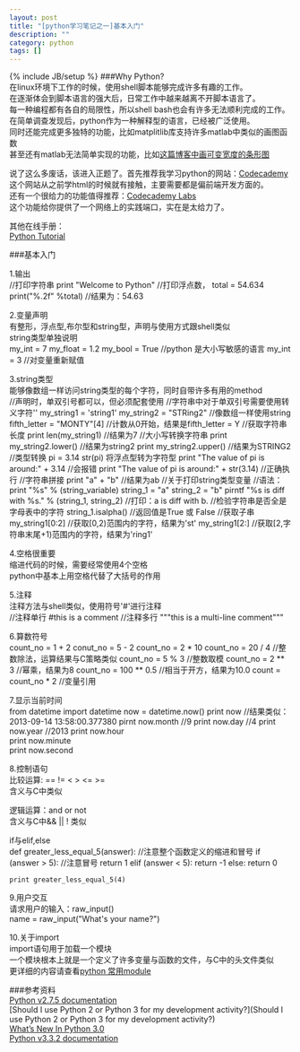 ```yaml
---
layout: post
title: "[python学习笔记之一]基本入门"
description: ""
category: python
tags: []
---
```

{% include JB/setup %}
###Why Python?  
在linux环境下工作的时候，使用shell脚本能够完成许多有趣的工作。  
在逐渐体会到脚本语言的强大后，日常工作中越来越离不开脚本语言了。  
每一种编程都有各自的局限性，所以shell bash也会有许多无法顺利完成的工作。  
在简单调查发现后，python作为一种解释型的语言，已经被广泛使用。  
同时还能完成更多独特的功能，比如matplitlib库支持许多matlab中类似的画图函数  
甚至还有matlab无法简单实现的功能，比如[这篇博客中画可变宽度的条形图](http://perthcharles.github.io/coding/2013/09/03/python-plot-bar/)  

说了这么多废话，该进入正题了。首先推荐我学习python的网站：[Codecademy](http://www.codecademy.com/)  
这个网站从之前学html的时候就有接触，主要需要都是偏前端开发方面的。  
还有一个很给力的功能值得推荐：[Codecademy Labs](http://labs.codecademy.com/#:workspace)  
这个功能给你提供了一个网络上的实践端口，实在是太给力了。  

其他在线手册：  
[Python Tutorial](http://www.tutorialspoint.com/python/index.htm)  


###基本入门  

1.输出  
	//打印字符串
	print "Welcome to Python"
	//打印浮点数，
	total = 54.634
	print("%.2f" %total) 	//结果为：54.63
	

2.变量声明  
有整形，浮点型,布尔型和string型，声明与使用方式跟shell类似  
string类型单独说明  
	my_int = 7
	my_float = 1.2
	my_bool = True	//python 是大小写敏感的语言
	my_int = 3  //对变量重新赋值

3.string类型  
能够像数组一样访问string类型的每个字符，同时自带许多有用的method  
	//声明时，单双引号都可以，但必须配套使用
	//字符串中对于单双引号需要使用转义字符'\'
	my_string1 = 'string1'
	my_string2 = "STRing2"
	//像数组一样使用string
	fifth_letter = "MONTY"[4]  	//计数从0开始，结果是fifth_letter = Y
	//获取字符串长度
	print len(my_string1)   	//结果为7
	//大小写转换字符串
	print my_string2.lower()	//结果为string2
	print my_string2.upper()	//结果为STRING2
	//类型转换
	pi = 3.14
	str(pi)		将浮点型转为字符型
	print "The value of pi is around:" + 3.14		//会报错
	print "The value of pi is around:" + str(3.14)	//正确执行
	//字符串拼接
	print "a" + "b" 	//结果为ab
	//关于打印string类型变量
	//语法： print "%s" % (string_variable)
	string_1 = "a"
	string_2 = "b"
	pirntf "%s is diff with %s." % (string_1, string_2)	//打印：a is diff with b.
	//检验字符串是否全是字母表中的字符
	string_1.isalpha()	//返回值是True 或 False
	//获取子串
	my_string1[0:2]	//获取[0,2)范围内的字符，结果为'st'
	my_string1[2:]	//获取[2,字符串末尾+1)范围内的字符，结果为'ring1'



4.空格很重要  
缩进代码的时候，需要经常使用4个空格  
python中基本上用空格代替了大括号的作用  

5.注释  
注释方法与shell类似，使用符号'#'进行注释  
	//注释单行
	#this is a comment
	//注释多行
	"""this
	is a multi-line
	comment"""

6.算数符号  
	count_no = 1 + 2
	conut_no = 5 - 2
	count_no = 2 * 10
	count_no = 20 / 4   	//整数除法，运算结果与C策略类似
	count_no = 5 % 3		//整数取模
	count_no = 2 ** 3 		//幂乘，结果为8
	count_no = 100 ** 0.5 	//相当于开方，结果为10.0
	count = count_no * 2 	//变量引用

7.显示当前时间  
	from datetime import datetime
	now = datetime.now()
	print now	//结果类似：   2013-09-14 13:58:00.377380
	pirnt now.month	//9
	print now.day 	//4
	print now.year 	//2013
	print now.hour	
	print now.minute	
	print now.second	

8.控制语句  
比较运算: == != < > <= >=  
含义与C中类似  

逻辑运算：and or not  
含义与C中&& || ! 类似  

if与elif,else  
	def greater_less_equal_5(answer):	//注意整个函数定义的缩进和冒号
		if (answer > 5):	//注意冒号
		    return 1
		elif (answer < 5):
			return -1
		else:
			return 0

	print greater_less_equal_5(4)
	
9.用户交互  
请求用户的输入：raw_input()  
	name = raw_input("What's your name?")

10.关于import  
import语句用于加载一个模块  
一个模块根本上就是一个定义了许多变量与函数的文件，与C中的头文件类似  
更详细的内容请查看[python 常用module](http://perthcharles.github.io/python/2013/09/14/python-learing-2/)  




###参考资料  
[Python v2.7.5 documentation](http://docs.python.org/2.7/)  
[Should I use Python 2 or Python 3 for my development activity?](Should I use Python 2 or Python 3 for my development activity?)  
[What’s New In Python 3.0](http://docs.python.org/3/whatsnew/3.0.html)  
[Python v3.3.2 documentation](http://docs.python.org/3/)  
